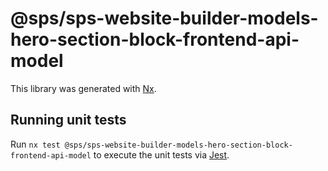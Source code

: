 # @sps/sps-website-builder-models-hero-section-block-frontend-api-model

This library was generated with [Nx](https://nx.dev).

## Running unit tests

Run `nx test @sps/sps-website-builder-models-hero-section-block-frontend-api-model` to execute the unit tests via [Jest](https://jestjs.io).
